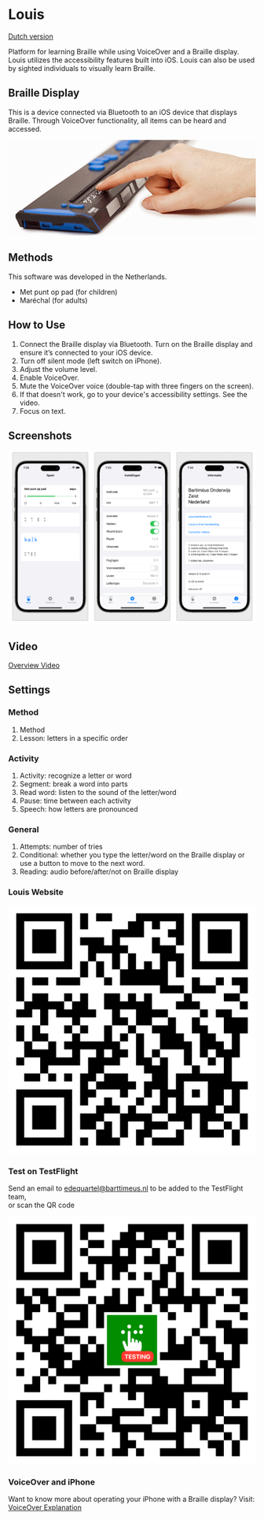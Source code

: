 # Louis
[Dutch version](READMDnl.md)

Platform for learning Braille while using VoiceOver and a Braille display. Louis utilizes the accessibility features built into iOS. Louis can also be used by sighted individuals to visually learn Braille.

## Braille Display
This is a device connected via Bluetooth to an iOS device that displays Braille. Through VoiceOver functionality, all items can be heard and accessed.

![Braille Display](screenshots/brailledisplay.png)

## Methods
This software was developed in the Netherlands.

* Met punt op pad (for children)
* Maréchal (for adults)

<!--
## Localization
Methods are stored on a server. Therefore, they can easily be modified or added when needed. The audio files must be downloaded once. During installation, English or Dutch files are downloaded.
-->

## How to Use
1. Connect the Braille display via Bluetooth. Turn on the Braille display and ensure it’s connected to your iOS device.
2. Turn off silent mode (left switch on iPhone).
3. Adjust the volume level.
4. Enable VoiceOver.
5. Mute the VoiceOver voice (double-tap with three fingers on the screen).
6. If that doesn't work, go to your device's accessibility settings. See the video.
7. Focus on text.

## Screenshots
![App Screenshots](screenshots/screenshot.png)

## Video
[Overview Video](https://vimeo.com/810543898)

## Settings

### Method
1. Method
2. Lesson: letters in a specific order

### Activity
1. Activity: recognize a letter or word
2. Segment: break a word into parts
3. Read word: listen to the sound of the letter/word
4. Pause: time between each activity
5. Speech: how letters are pronounced

### General

1. Attempts: number of tries
2. Conditional: whether you type the letter/word on the Braille display or use a button to move to the next word.
3. Reading: audio before/after/not on Braille display

### Louis Website

![QR Code](screenshots/louisweb.png)

### Test on TestFlight

Send an email to edequartel@barttimeus.nl to be added to the TestFlight team,  
or scan the QR code

![QR Code](screenshots/louis-testflight.png)

### VoiceOver and iPhone

Want to know more about operating your iPhone with a Braille display? Visit:  
[VoiceOver Explanation](https://edequartel.github.io/ict4vip/voiceover.html)

<!--
## Localization

If you’re interested in Louis and want to localize it to your language, you will need:

1. **audio files** with spoken words,
2. files for individual characters and symbols,
3. a **method** for learning Braille (the order in which Braille is taught)
-->